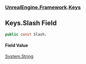 ### [UnrealEngine.Framework](./UnrealEngine-Framework.md 'UnrealEngine.Framework').[Keys](./UnrealEngine-Framework-Keys.md 'UnrealEngine.Framework.Keys')
## Keys.Slash Field
  
```csharp
public const Slash;
```
#### Field Value
[System.String](https://docs.microsoft.com/en-us/dotnet/api/System.String 'System.String')  
